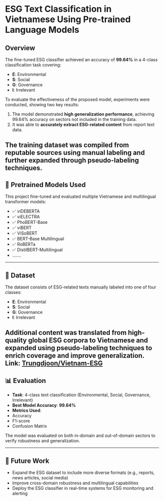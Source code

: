 # ESG Text Classification in Vietnamese Using Pre-trained Language Models


## Overview
The fine-tuned ESG classifier achieved an accuracy of **99.64%** in a 4-class classification task covering:


- **E**: Environmental 
- **S**: Social 
- **G**: Governance 
- **I**: Irrelevant 


To evaluate the effectiveness of the proposed model, experiments were conducted, showing two key results:


1. The model demonstrated **high generalization performance**, achieving 99.64% accuracy on sectors not included in the training data. 
2. It was able to **accurately extract ESG-related content** from report text data.


The training dataset was compiled from reputable sources using manual labeling and further expanded through pseudo-labeling techniques.
---


## 🧪 Pretrained Models Used


This project fine-tuned and evaluated multiple Vietnamese and multilingual transformer models:


- ✅ viDEBERTA 
- ✅ viELECTRA 
- ✅ PhoBERT-Base 
- ✅ viBERT 
- ✅ ViSoBERT 
- ✅ BERT-Base Multilingual 
- ✅ RoBERTa 
- ✅ DistilBERT-Multilingual 
- .......
---


## 📁 Dataset


The dataset consists of ESG-related texts manually labeled into one of four classes:


- **E**: Environmental 
- **S**: Social 
- **G**: Governance 
- **I**: Irrelevant


Additional content was translated from high-quality global ESG corpora to Vietnamese and expanded using pseudo-labeling techniques to enrich coverage and improve generalization.
Link: [Trungdjoon/Vietnam-ESG](https://huggingface.co/datasets/Trungdjoon/Vietnam-ESG)
---


## 📊 Evaluation


- **Task**: 4-class text classification (Environmental, Social, Governance, Irrelevant) 
- **Best Model Accuracy**: **99.64%** 
- **Metrics Used**:
 - Accuracy 
 - F1-score 
 - Confusion Matrix 


The model was evaluated on both in-domain and out-of-domain sectors to verify robustness and generalization.


---


## 📌 Future Work


- Expand the ESG dataset to include more diverse formats (e.g., reports, news articles, social media) 
- Improve cross-domain robustness and multilingual capabilities 
- Deploy the ESG classifier in real-time systems for ESG monitoring and alerting 